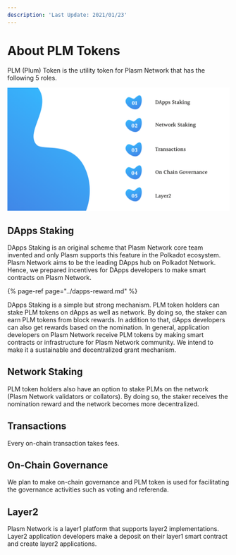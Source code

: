 ```yaml
---
description: 'Last Update: 2021/01/23'
---
```


# About PLM Tokens

PLM \(Plum\) Token is the utility token for Plasm Network that has the following 5 roles. 

![](../../.gitbook/assets/screen-shot-2021-01-23-at-12.01.38.png)

## **DApps Staking**

DApps Staking is an original scheme that Plasm Network core team invented and only Plasm supports this feature in the Polkadot ecosystem. Plasm Network aims to be the leading DApps hub on Polkadot Network. Hence, we prepared incentives for DApps developers to make smart contracts on Plasm Network. 

{% page-ref page="../dapps-reward.md" %}

DApps Staking is a simple but strong mechanism. PLM token holders can stake PLM tokens on dApps as well as network. By doing so, the staker can earn PLM tokens from block rewards. In addition to that, dApps developers can also get rewards based on the nomination. In general, application developers on Plasm Network receive PLM  tokens by making smart contracts or infrastructure for Plasm Network community. We intend to make it a  sustainable and decentralized grant mechanism. 

## Network Staking

PLM token holders also have an option to stake PLMs on the network \(Plasm Network validators or collators\). By doing so, the staker receives the nomination reward and the network becomes more decentralized.

## Transactions

Every on-chain transaction takes fees.

##  On-Chain Governance

 We plan to make on-chain governance and PLM token is used for facilitating the governance activities such as voting and referenda.

## Layer2

Plasm Network is a layer1 platform that supports layer2 implementations. Layer2 application developers make a deposit on their layer1 smart contract and create layer2 applications. 

